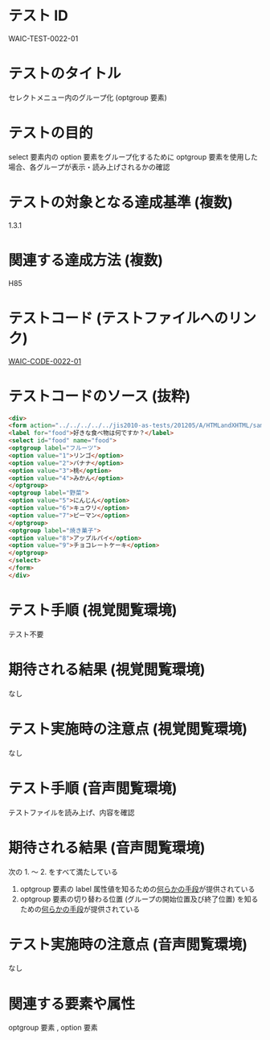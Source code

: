 

# テスト ID
WAIC-TEST-0022-01

# テストのタイトル
セレクトメニュー内のグループ化 (optgroup 要素)

# テストの目的
select 要素内の option 要素をグループ化するために optgroup 要素を使用した場合、各グループが表示・読み上げされるかの確認

# テストの対象となる達成基準 (複数)
1.3.1

# 関連する達成方法 (複数)
H85

# テストコード (テストファイルへのリンク)
[WAIC-CODE-0022-01](https://waic.github.io/as_test/WAIC-CODE/WAIC-CODE-0022-01.html)

# テストコードのソース (抜粋)
```html
<div>
<form action="../../../../../jis2010-as-tests/201205/A/HTMLandXHTML/sample.cgi" method="post">
<label for="food">好きな食べ物は何ですか？</label>
<select id="food" name="food">
<optgroup label="フルーツ">
<option value="1">リンゴ</option>
<option value="2">バナナ</option>
<option value="3">桃</option>
<option value="4">みかん</option>
</optgroup>
<optgroup label="野菜">
<option value="5">にんじん</option>
<option value="6">キュウリ</option>
<option value="7">ピーマン</option>
</optgroup>
<optgroup label="焼き菓子">
<option value="8">アップルパイ</option>
<option value="9">チョコレートケーキ</option>
</optgroup>
</select>
</form>
</div>

```
# テスト手順 (視覚閲覧環境)
テスト不要

# 期待される結果 (視覚閲覧環境)
なし

# テスト実施時の注意点 (視覚閲覧環境)
なし

# テスト手順 (音声閲覧環境)
テストファイルを読み上げ、内容を確認

# 期待される結果 (音声閲覧環境)
次の 1. 〜 2. をすべて満たしている
1. optgroup 要素の label 属性値を知るための[何らかの手段](https://github.com/waic/as_test/blob/master/term.md#%E4%BD%95%E3%82%89%E3%81%8B%E3%81%AE%E6%89%8B%E6%AE%B5)が提供されている
2. optgroup 要素の切り替わる位置 (グループの開始位置及び終了位置) を知るための[何らかの手段](https://github.com/waic/as_test/blob/master/term.md#%E4%BD%95%E3%82%89%E3%81%8B%E3%81%AE%E6%89%8B%E6%AE%B5)が提供されている

# テスト実施時の注意点 (音声閲覧環境)
なし

# 関連する要素や属性
optgroup 要素 , option 要素


